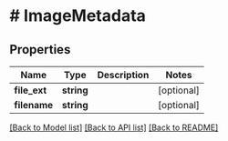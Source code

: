 # # ImageMetadata

## Properties

Name | Type | Description | Notes
------------ | ------------- | ------------- | -------------
**file_ext** | **string** |  | [optional]
**filename** | **string** |  | [optional]

[[Back to Model list]](../../README.md#models) [[Back to API list]](../../README.md#endpoints) [[Back to README]](../../README.md)
